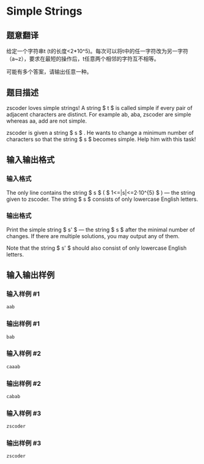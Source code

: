 # Simple Strings

## 题意翻译

给定一个字符串t (t的长度<2*10^5)。每次可以将t中的任一字符改为另一字符（a~z），要求在最短的操作后，t任意两个相邻的字符互不相等。

可能有多个答案，请输出任意一种。

## 题目描述

zscoder loves simple strings! A string $ t $ is called simple if every pair of adjacent characters are distinct. For example ab, aba, zscoder are simple whereas aa, add are not simple.

zscoder is given a string $ s $ . He wants to change a minimum number of characters so that the string $ s $ becomes simple. Help him with this task!

## 输入输出格式

### 输入格式

The only line contains the string $ s $ ( $ 1<=|s|<=2·10^{5} $ ) — the string given to zscoder. The string $ s $ consists of only lowercase English letters.

### 输出格式

Print the simple string $ s' $ — the string $ s $ after the minimal number of changes. If there are multiple solutions, you may output any of them.

Note that the string $ s' $ should also consist of only lowercase English letters.

## 输入输出样例

### 输入样例 #1

```cpp
aab

```
### 输出样例 #1

```cpp
bab

```
### 输入样例 #2

```cpp
caaab

```
### 输出样例 #2

```cpp
cabab

```
### 输入样例 #3

```cpp
zscoder

```
### 输出样例 #3

```cpp
zscoder

```
